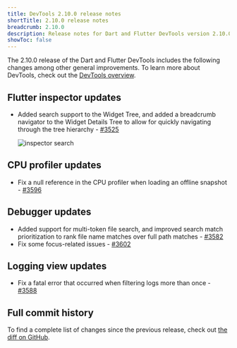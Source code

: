 ```yaml
---
title: DevTools 2.10.0 release notes
shortTitle: 2.10.0 release notes
breadcrumb: 2.10.0
description: Release notes for Dart and Flutter DevTools version 2.10.0.
showToc: false
---
```


The 2.10.0 release of the Dart and Flutter DevTools
includes the following changes among other general improvements.
To learn more about DevTools, check out the
[DevTools overview](https://docs.flutter.dev/tools/devtools).

## Flutter inspector updates

* Added search support to the Widget Tree, and
  added a breadcrumb navigator to the Widget Details Tree to
  allow for quickly navigating through the tree hierarchy -
  [#3525](https://github.com/flutter/devtools/pull/3525)

  ![inspector search](/assets/images/docs/tools/devtools/release-notes/images-2.10.0/image1.png "inspector_search")

## CPU profiler updates

* Fix a null reference in the CPU profiler
  when loading an offline snapshot -
  [#3596](https://github.com/flutter/devtools/pull/3596)

## Debugger updates

* Added support for multi-token file search, and
  improved search match prioritization to
  rank file name matches over full path matches -
  [#3582](https://github.com/flutter/devtools/pull/3582)
* Fix some focus-related issues -
  [#3602](https://github.com/flutter/devtools/pull/3602)

## Logging view updates

* Fix a fatal error that occurred when
  filtering logs more than once -
  [#3588](https://github.com/flutter/devtools/pull/3588)

## Full commit history

To find a complete list of changes since the previous release,
check out
[the diff on GitHub](https://github.com/flutter/devtools/compare/v2.9.2...v2.10.0).
